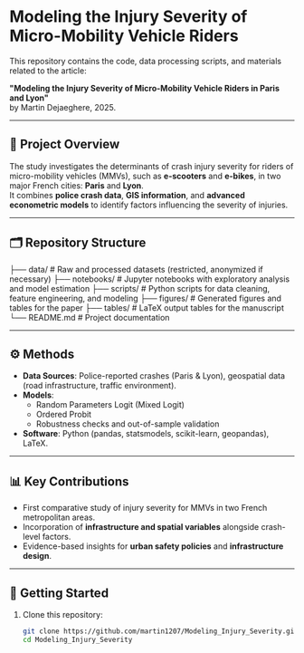 # Modeling the Injury Severity of Micro-Mobility Vehicle Riders

This repository contains the code, data processing scripts, and materials related to the article:

**"Modeling the Injury Severity of Micro-Mobility Vehicle Riders in Paris and Lyon"**  
by Martin Dejaeghere, 2025.

---

## 📖 Project Overview
The study investigates the determinants of crash injury severity for riders of micro-mobility vehicles (MMVs), such as **e-scooters** and **e-bikes**, in two major French cities: **Paris** and **Lyon**.  
It combines **police crash data**, **GIS information**, and **advanced econometric models** to identify factors influencing the severity of injuries.

---

## 🗂 Repository Structure
├── data/ # Raw and processed datasets (restricted, anonymized if necessary)
├── notebooks/ # Jupyter notebooks with exploratory analysis and model estimation
├── scripts/ # Python scripts for data cleaning, feature engineering, and modeling
├── figures/ # Generated figures and tables for the paper
├── tables/ # LaTeX output tables for the manuscript
└── README.md # Project documentation


---

## ⚙️ Methods
- **Data Sources**: Police-reported crashes (Paris & Lyon), geospatial data (road infrastructure, traffic environment).  
- **Models**:  
  - Random Parameters Logit (Mixed Logit)  
  - Ordered Probit  
  - Robustness checks and out-of-sample validation  
- **Software**: Python (pandas, statsmodels, scikit-learn, geopandas), LaTeX.

---

## 📊 Key Contributions
- First comparative study of injury severity for MMVs in two French metropolitan areas.  
- Incorporation of **infrastructure and spatial variables** alongside crash-level factors.  
- Evidence-based insights for **urban safety policies** and **infrastructure design**.

---

## 🚀 Getting Started
1. Clone this repository:
   ```bash
   git clone https://github.com/martin1207/Modeling_Injury_Severity.git
   cd Modeling_Injury_Severity
